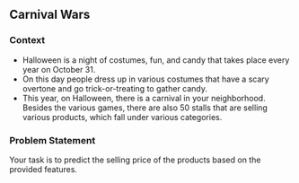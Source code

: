 ## Carnival Wars

### Context
- Halloween is a night of costumes, fun, and candy that takes place every year on October 31.
- On this day people dress up in various costumes that have a scary overtone and go trick-or-treating to gather candy.
- This year, on Halloween, there is a carnival in your neighborhood. Besides the various games, there are also 50 stalls that are selling various products, which fall under various categories.


### Problem Statement 
Your task is to predict the selling price of the products based on the provided features. 

